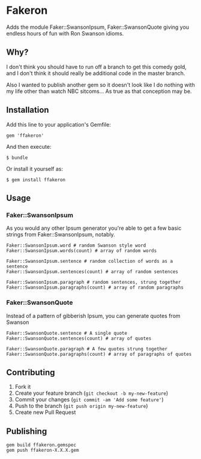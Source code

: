 # Fakeron

Adds the module Faker::SwansonIpsum, Faker::SwansonQuote giving you endless hours of fun with Ron Swanson idioms.

## Why?

I don't think you should have to run off a branch to get this comedy gold, and I don't think it should really be additional code in the master branch.

Also I wanted to publish another gem so it doesn't look like I do nothing with my life other than watch NBC sitcoms... As true as that conception may be.

## Installation

Add this line to your application's Gemfile:

    gem 'ffakeron'

And then execute:

    $ bundle

Or install it yourself as:

    $ gem install ffakeron

## Usage

### Faker::SwansonIpsum

As you would any other Ipsum generator you're able to get a few basic strings from Faker::SwansonIpsum, notably.

    Faker::SwansonIpsum.word # random Swanson style word
    Faker::SwansonIpsum.words(count) # array of random words

    Faker::SwansonIpsum.sentence # random collection of words as a sentence
    Faker::SwansonIpsum.sentences(count) # array of random sentences

    Faker::SwansonIpsum.paragraph # random sentences, strung together
    Faker::SwansonIpsum.paragraphs(count) # array of random paragraphs

### Faker::SwansonQuote

Instead of a pattern of gibberish Ipsum, you can generate quotes from Swanson

    Faker::SwansonQuote.sentence # A single quote
    Faker::SwansonQuote.sentences(count) # array of quotes

    Faker::SwansonQuote.paragraph # A few quotes strung together
    Faker::SwansonQuote.paragraphs(count) # array of paragraphs of quotes

## Contributing

1. Fork it
2. Create your feature branch (`git checkout -b my-new-feature`)
3. Commit your changes (`git commit -am 'Add some feature'`)
4. Push to the branch (`git push origin my-new-feature`)
5. Create new Pull Request

## Publishing

```
gem build ffakeron.gemspec
gem push ffakeron-X.X.X.gem
```
